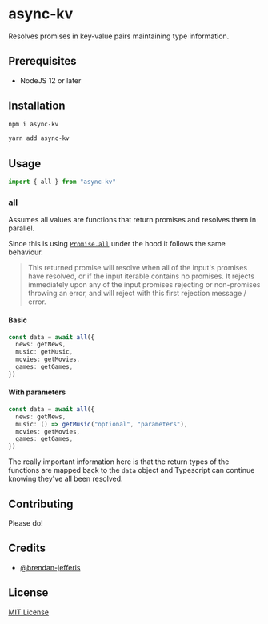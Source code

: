 # async-kv

Resolves promises in key-value pairs maintaining type information.

## Prerequisites

- NodeJS 12 or later

## Installation

```sh
npm i async-kv
```

```sh
yarn add async-kv
```

## Usage

```ts
import { all } from "async-kv"
```

### all

Assumes all values are functions that return promises and resolves them in parallel.

Since this is using [`Promise.all`](https://developer.mozilla.org/en-US/docs/Web/JavaScript/Reference/Global_Objects/Promise/all) under the hood it follows the same behaviour.
> This returned promise will resolve when all of the input's promises have resolved, or if the input iterable contains no promises. It rejects immediately upon any of the input promises rejecting or non-promises throwing an error, and will reject with this first rejection message / error.

#### Basic
```ts
const data = await all({
  news: getNews,
  music: getMusic,
  movies: getMovies,
  games: getGames,
})
```
#### With parameters
```ts
const data = await all({
  news: getNews,
  music: () => getMusic("optional", "parameters"),
  movies: getMovies,
  games: getGames,
})
```

The really important information here is that the return types of the functions are mapped back to the `data` object and Typescript can continue knowing they've all been resolved.

## Contributing

Please do!

## Credits

 - [@brendan-jefferis](https://github.com/brendan-jefferis)
 
## License

[MIT License](https://andreasonny.mit-license.org/2019) 














































